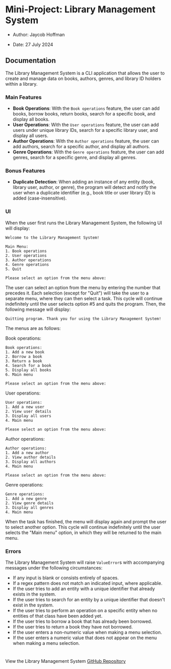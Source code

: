# Mini-Project: Library Management System

- Author: Jaycob Hoffman

- Date: 27 July 2024

## Documentation

The Library Management System is a CLI application that allows the user to create and manage data on books, authors, genres, and library ID holders within a library.

### Main Features

- **Book Operations**: With the ```Book operations``` feature, the user can add books, borrow books, return books, search for a specific book, and display all books.
- **User Operations**: With the ```User operations``` feature, the user can add users under unique library IDs, search for a specific library user, and display all users.
- **Author Operations**: With the ```Author operations``` feature, the user can add authors, search for a specific author, and display all authors.
- **Genre Operations**: With the ```Genre operations``` feature, the user can add genres, search for a specific genre, and display all genres.

### Bonus Features

- **Duplicate Detection**: When adding an instance of any entity (book, library user, author, or genre), the program will detect and notify the user when a duplicate identifier (e.g., book title or user library ID) is added (case-insensitive).

### UI

When the user first runs the Library Management System, the following UI will display:

```
Welcome to the Library Management System!

Main Menu:
1. Book operations
2. User operations
3. Author operations
4. Genre operations
5. Quit

Please select an option from the menu above: 
```

The user can select an option from the menu by entering the number that precedes it. Each selection (except for "Quit") will take the user to a separate menu, where they can then select a task. This cycle will continue indefinitely until the user selects option #5 and quits the program. Then, the following message will display:

```
Quitting program. Thank you for using the Library Management System!
```

The menus are as follows:

Book operations:
```
Book operations:
1. Add a new book
2. Borrow a book
3. Return a book
4. Search for a book
5. Display all books
6. Main menu

Please select an option from the menu above: 
```

User operations:
```
User operations:
1. Add a new user
2. View user details
3. Display all users
4. Main menu

Please select an option from the menu above:
```

Author operations:
```
Author operations:
1. Add a new author
2. View author details
3. Display all authors
4. Main menu

Please select an option from the menu above:
```

Genre operations:
```
Genre operations:
1. Add a new genre
2. View genre details
3. Display all genres
4. Main menu
```

When the task has finished, the menu will display again and prompt the user to select another option. This cycle will continue indefinitely until the user selects the "Main menu" option, in which they will be returned to the main menu.

### Errors

The Library Management System will raise ```ValueError```s with accompanying messages under the following circumstances:

- If any input is blank or consists entirely of spaces.
- If a regex pattern does not match an indicated input, where applicable.
- If the user tries to add an entity with a unique identifier that already exists in the system.
- If the user tries to search for an entity by a unique identifier that doesn't exist in the system.
- If the user tries to perform an operation on a specific entity when no entities of that class have been added yet.
- If the user tries to borrow a book that has already been borrowed.
- If the user tries to return a book they have not borrowed.
- If the user enters a non-numeric value when making a menu selection.
- If the user enters a numeric value that does not appear on the menu when making a menu selection.

#

View the Library Management System [GitHub Repository](https://github.com/JaycobHoffman1/mini-project-contact-management-system)
